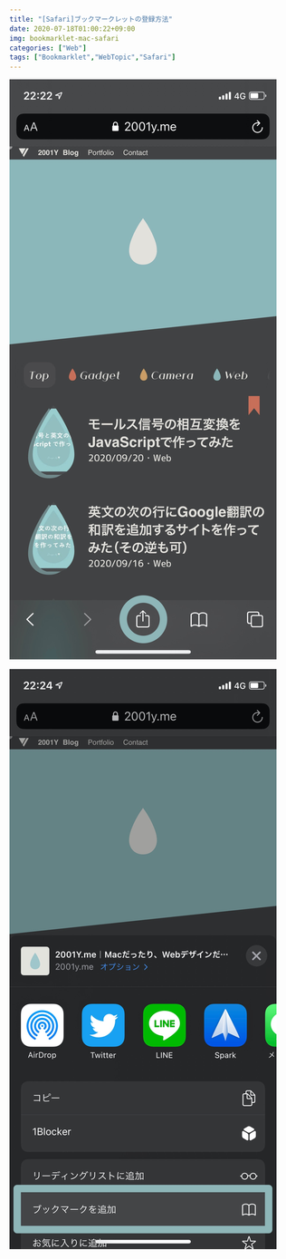 ```yaml
---
title: "[Safari]ブックマークレットの登録方法"
date: 2020-07-18T01:00:22+09:00
img: bookmarklet-mac-safari
categories: ["Web"]
tags: ["Bookmarklet","WebTopic","Safari"]
---
```


![1.適当なサイトを開き、共有アイコンをクリック](../../../images/bookmarklet-ios-safari-1.jpg)

![2. ブックマークレットを追加](../../../images/bookmarklet-ios-safari-2.jpg)
